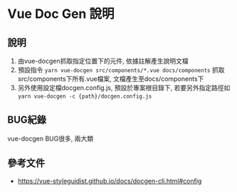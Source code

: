 # Vue Doc Gen 說明

## 說明

1. 由vue-docgen抓取指定位置下的元件, 依據註解產生說明文檔
2. 預設指令 `yarn vue-docgen src/components/*.vue docs/components` 抓取src/components下所有.vue檔案, 文檔產生至docs/components下
3. 另外使用設定檔docgen.config.js, 預設於專案根目錄下, 若要另外指定路徑如 `yarn vue-docgen -c {path}/docgen.config.js`

## BUG紀錄

vue-docgen BUG很多, 兩大類

## 參考文件

- https://vue-styleguidist.github.io/docs/docgen-cli.html#config